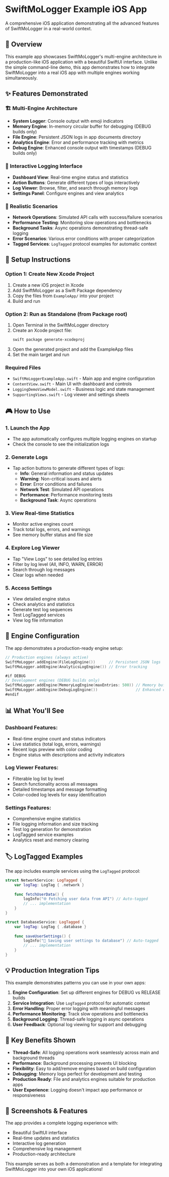 # SwiftMoLogger Example iOS App

A comprehensive iOS application demonstrating all the advanced features of SwiftMoLogger in a real-world context.

## 🎯 Overview

This example app showcases SwiftMoLogger's multi-engine architecture in a production-like iOS application with a beautiful SwiftUI interface. Unlike the simple command-line demo, this app demonstrates how to integrate SwiftMoLogger into a real iOS app with multiple engines working simultaneously.

## ✨ Features Demonstrated

### 🏗️ **Multi-Engine Architecture**
- **System Logger**: Console output with emoji indicators
- **Memory Engine**: In-memory circular buffer for debugging (DEBUG builds only)
- **File Engine**: Persistent JSON logs in app documents directory
- **Analytics Engine**: Error and performance tracking with metrics
- **Debug Engine**: Enhanced console output with timestamps (DEBUG builds only)

### 📱 **Interactive Logging Interface**
- **Dashboard View**: Real-time engine status and statistics
- **Action Buttons**: Generate different types of logs interactively
- **Log Viewer**: Browse, filter, and search through memory logs
- **Settings Panel**: Configure engines and view analytics

### 🧪 **Realistic Scenarios**
- **Network Operations**: Simulated API calls with success/failure scenarios
- **Performance Testing**: Monitoring slow operations and bottlenecks
- **Background Tasks**: Async operations demonstrating thread-safe logging
- **Error Scenarios**: Various error conditions with proper categorization
- **Tagged Services**: `LogTagged` protocol examples for automatic context

## 🚀 Setup Instructions

### Option 1: Create New Xcode Project
1. Create a new iOS project in Xcode
2. Add SwiftMoLogger as a Swift Package dependency
3. Copy the files from `ExampleApp/` into your project
4. Build and run

### Option 2: Run as Standalone (from Package root)
1. Open Terminal in the SwiftMoLogger directory
2. Create an Xcode project file:
   ```bash
   swift package generate-xcodeproj
   ```
3. Open the generated project and add the ExampleApp files
4. Set the main target and run

### Required Files
- `SwiftMoLoggerExampleApp.swift` - Main app and engine configuration
- `ContentView.swift` - Main UI with dashboard and controls
- `LoggingDemoViewModel.swift` - Business logic and state management  
- `SupportingViews.swift` - Log viewer and settings sheets

## 🎮 How to Use

### 1. Launch the App
- The app automatically configures multiple logging engines on startup
- Check the console to see the initialization logs

### 2. Generate Logs
- Tap action buttons to generate different types of logs:
  - **Info**: General information and status updates
  - **Warning**: Non-critical issues and alerts
  - **Error**: Error conditions and failures
  - **Network Test**: Simulated API operations
  - **Performance**: Performance monitoring tests
  - **Background Task**: Async operations

### 3. View Real-time Statistics
- Monitor active engines count
- Track total logs, errors, and warnings
- See memory buffer status and file size

### 4. Explore Log Viewer
- Tap "View Logs" to see detailed log entries
- Filter by log level (All, INFO, WARN, ERROR)
- Search through log messages
- Clear logs when needed

### 5. Access Settings
- View detailed engine status
- Check analytics and statistics
- Generate test log sequences
- Test LogTagged services
- View log file information

## 🔧 Engine Configuration

The app demonstrates a production-ready engine setup:

```swift
// Production engines (always active)
SwiftMoLogger.addEngine(FileLogEngine())      // Persistent JSON logs
SwiftMoLogger.addEngine(AnalyticsLogEngine()) // Error tracking

#if DEBUG
// Development engines (DEBUG builds only)
SwiftMoLogger.addEngine(MemoryLogEngine(maxEntries: 500)) // Memory buffer
SwiftMoLogger.addEngine(DebugLogEngine())                 // Enhanced console
#endif
```

## 📊 **What You'll See**

### **Dashboard Features:**
- Real-time engine count and status indicators
- Live statistics (total logs, errors, warnings)
- Recent logs preview with color coding
- Engine status with descriptions and activity indicators

### **Log Viewer Features:**
- Filterable log list by level
- Search functionality across all messages
- Detailed timestamps and message formatting
- Color-coded log levels for easy identification

### **Settings Features:**
- Comprehensive engine statistics
- File logging information and size tracking
- Test log generation for demonstration
- LogTagged service examples
- Analytics reset and memory clearing

## 🏷️ **LogTagged Examples**

The app includes example services using the `LogTagged` protocol:

```swift
struct NetworkService: LogTagged {
    var logTag: LogTag { .network }
    
    func fetchUserData() {
        logInfo("🌐 Fetching user data from API") // Auto-tagged
        // ... implementation
    }
}

struct DatabaseService: LogTagged {
    var logTag: LogTag { .database }
    
    func saveUserSettings() {
        logInfo("💾 Saving user settings to database") // Auto-tagged
        // ... implementation  
    }
}
```

## 💡 **Production Integration Tips**

This example demonstrates patterns you can use in your own apps:

1. **Engine Configuration**: Set up different engines for DEBUG vs RELEASE builds
2. **Service Integration**: Use `LogTagged` protocol for automatic context
3. **Error Handling**: Proper error logging with meaningful messages
4. **Performance Monitoring**: Track slow operations and bottlenecks
5. **Background Logging**: Thread-safe logging in async operations
6. **User Feedback**: Optional log viewing for support and debugging

## 🎯 **Key Benefits Shown**

- **Thread-Safe**: All logging operations work seamlessly across main and background threads
- **Performance**: Background processing prevents UI blocking
- **Flexibility**: Easy to add/remove engines based on build configuration  
- **Debugging**: Memory logs perfect for development and testing
- **Production Ready**: File and analytics engines suitable for production apps
- **User Experience**: Logging doesn't impact app performance or responsiveness

## 📱 **Screenshots & Features**

The app provides a complete logging experience with:
- Beautiful SwiftUI interface
- Real-time updates and statistics
- Interactive log generation
- Comprehensive log management
- Production-ready architecture

This example serves as both a demonstration and a template for integrating SwiftMoLogger into your own iOS applications!